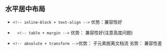 ## 水平居中布局
* `<!-- inline-block + text-align -->` 优势：兼容性好

* `  <!-- table + margin -->`  优势： 兼容性好(注意高度问题)
* `<!-- absolute + transform -->`优势： 子元素脱离文档流 劣势： 兼容性差
